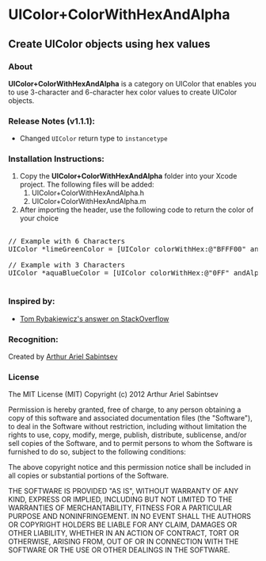 # UIColor+ColorWithHexAndAlpha

## Create UIColor objects using hex values

### About
**UIColor+ColorWithHexAndAlpha** is a category on UIColor that enables you to use 3-character and 6-character hex color values to create UIColor objects.

###  Release Notes (v1.1.1):
- Changed `UIColor` return type to `instancetype`

### Installation Instructions:

1. Copy the **UIColor+ColorWithHexAndAlpha** folder into your Xcode project. The following files will be added:
	1. UIColor+ColorWithHexAndAlpha.h
	1. UIColor+ColorWithHexAndAlpha.m
1. After importing the header, use the following code to return the color of your choice
 
<pre>

// Example with 6 Characters
UIColor *limeGreenColor = [UIColor colorWithHex:@"BFFF00" andAlpha:1.0f];

// Example with 3 Characters
UIColor *aquaBlueColor = [UIColor colorWithHex:@"0FF" andAlpha:1.0f];

</pre>

### Inspired by:
- [Tom Rybakiewicz's answer on StackOverflow](http://stackoverflow.com/a/8855057/814861)

### Recognition:

Created by [Arthur Ariel Sabintsev](http://www.sabintsev.com)  

### License
The MIT License (MIT)
Copyright (c) 2012 Arthur Ariel Sabintsev

Permission is hereby granted, free of charge, to any person obtaining a copy of this software and associated documentation files (the "Software"), to deal in the Software without restriction, including without limitation the rights to use, copy, modify, merge, publish, distribute, sublicense, and/or sell copies of the Software, and to permit persons to whom the Software is furnished to do so, subject to the following conditions:

The above copyright notice and this permission notice shall be included in all copies or substantial portions of the Software.

THE SOFTWARE IS PROVIDED "AS IS", WITHOUT WARRANTY OF ANY KIND, EXPRESS OR IMPLIED, INCLUDING BUT NOT LIMITED TO THE WARRANTIES OF MERCHANTABILITY, FITNESS FOR A PARTICULAR PURPOSE AND NONINFRINGEMENT. IN NO EVENT SHALL THE AUTHORS OR COPYRIGHT HOLDERS BE LIABLE FOR ANY CLAIM, DAMAGES OR OTHER LIABILITY, WHETHER IN AN ACTION OF CONTRACT, TORT OR OTHERWISE, ARISING FROM, OUT OF OR IN CONNECTION WITH THE SOFTWARE OR THE USE OR OTHER DEALINGS IN THE SOFTWARE.
